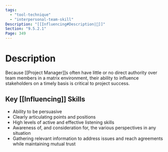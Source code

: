 ```yaml
---
tags:
  - "tool-technique"
  - "interpersonal-team-skill"
Description: "[[Influencing#Description|📝]]"
Section: "9.5.2.1"
Page: 349
---
```

# Description
Because [[Project Manager]]s often have little or no direct authority over team members in a matrix environment, their ability to influence stakeholders on a timely basis is critical to project success.
## Key [[Influencing]] Skills
- Ability to be persuasive
- Clearly articulating points and positions
- High levels of active and effective listening skills
- Awareness of, and consideration for, the various perspectives in any situation
- Gathering relevant information to address issues and reach agreements while maintaining mutual trust